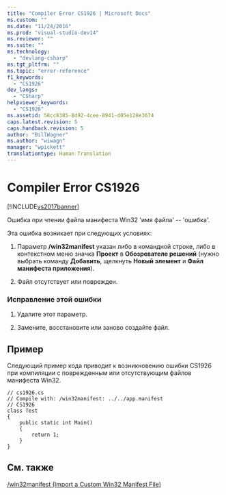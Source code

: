 ```yaml
---
title: "Compiler Error CS1926 | Microsoft Docs"
ms.custom: ""
ms.date: "11/24/2016"
ms.prod: "visual-studio-dev14"
ms.reviewer: ""
ms.suite: ""
ms.technology: 
  - "devlang-csharp"
ms.tgt_pltfrm: ""
ms.topic: "error-reference"
f1_keywords: 
  - "CS1926"
dev_langs: 
  - "CSharp"
helpviewer_keywords: 
  - "CS1926"
ms.assetid: 58cc8385-8d92-4cee-8941-d05e128e3674
caps.latest.revision: 5
caps.handback.revision: 5
author: "BillWagner"
ms.author: "wiwagn"
manager: "wpickett"
translationtype: Human Translation
---
```

# Compiler Error CS1926
[!INCLUDE[vs2017banner](../../../csharp/includes/vs2017banner.md)]

Ошибка при чтении файла манифеста Win32 'имя файла' \-\- 'ошибка'.  
  
 Эта ошибка возникает при следующих условиях:  
  
1.  Параметр **\/win32manifest** указан либо в командной строке, либо в контекстном меню значка **Проект** в **Обозревателе решений** \(нужно выбрать команду **Добавить**, щелкнуть **Новый элемент** и **Файл манифеста приложения**\).  
  
2.  Файл отсутствует или поврежден.  
  
### Исправление этой ошибки  
  
1.  Удалите этот параметр.  
  
2.  Замените, восстановите или заново создайте файл.  
  
## Пример  
 Следующий пример кода приводит к возникновению ошибки CS1926 при компиляции с поврежденным или отсутствующим файлов манифеста Win32.  
  
```  
// cs1926.cs  
// Compile with: /win32manifest: ../../app.manifest  
// CS1926  
class Test  
{  
    public static int Main()  
    {  
        return 1;  
    }  
}   
```  
  
## См. также  
 [\/win32manifest \(Import a Custom Win32 Manifest File\)](../../../csharp/language-reference/compiler-options/win32manifest-compiler-option.md)